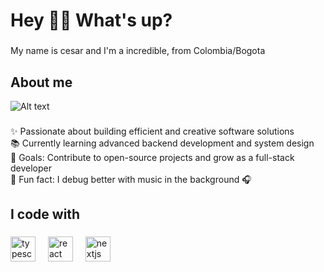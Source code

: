 <h1 align="left">Hey 🖖🏿 What's up?</h1>

###

<p align="left">My name is cesar and I'm a incredible, from Colombia/Bogota

</p>

###

<h2 align="left">About me</h2>

![Alt text](https://spotify-recently-played-readme.vercel.app/api?user=dgcqvtm2ttx23815jpoliihl6)

###

<p align="left">✨ Passionate about building efficient and creative software solutions<br>
📚 Currently learning advanced backend development and system design<br>
🎯 Goals: Contribute to open-source projects and grow as a full-stack developer<br>
🎲 Fun fact: I debug better with music in the background 🎧
 </p>

###

<h2 align="left">I code with</h2>

###

<div align="left">
  <img src="https://cdn.jsdelivr.net/gh/devicons/devicon/icons/typescript/typescript-original.svg" height="40" alt="typescript logo"  />
  <img width="12" />
  <img src="https://cdn.jsdelivr.net/gh/devicons/devicon/icons/react/react-original.svg" height="40" alt="react logo"  />
  <img width="12" />
  <img src="https://cdn.jsdelivr.net/gh/devicons/devicon/icons/nextjs/nextjs-original.svg" height="40" alt="nextjs logo"  />
  <img width="12" />

</div>

###
